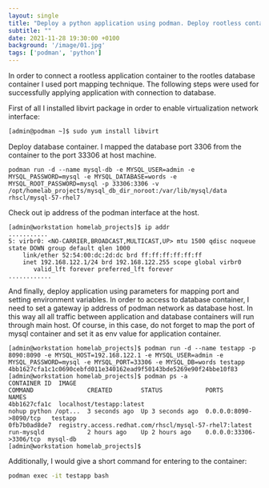 ```yaml
---
layout: single
title: "Deploy a python application using podman. Deploy rootless container and connect podmanized database container" 
subtitle: ""
date: 2021-11-28 19:30:00 +0100
background: '/image/01.jpg'
tags: ['podman', 'python']
---
```


In order to connect a rootless application container to the rootles database container I used port mapping technique. The following steps were used for successfully applying application with connection to database.

First of all I installed libvirt package in order to enable virtualization network interface:

````bash
[admin@podman ~]$ sudo yum install libvirt
````

Deploy database container. I mapped the database port 3306 from the container to the port 33306 at host machine. 

````
podman run -d --name mysql-db -e MYSQL_USER=admin -e MYSQL_PASSWORD=mysql -e MYSQL_DATABASE=words -e MYSQL_ROOT_PASSWORD=mysql -p 33306:3306 -v /opt/homelab_projects/mysql_db_dir_noroot:/var/lib/mysql/data rhscl/mysql-57-rhel7
````

Check out ip address of the podman interface at the host.

````
[admin@workstation homelab_projects]$ ip addr
...........
5: virbr0: <NO-CARRIER,BROADCAST,MULTICAST,UP> mtu 1500 qdisc noqueue state DOWN group default qlen 1000
    link/ether 52:54:00:dc:2d:dc brd ff:ff:ff:ff:ff:ff
    inet 192.168.122.1/24 brd 192.168.122.255 scope global virbr0
       valid_lft forever preferred_lft forever
............
````

And finally, deploy application using parameters for mapping port and setting environment variables. In order to access to database container, I need to set a gateway ip address of podman network as database host. In this way all all traffic between application and database containers will run through main host. Of course, in this case, do not forget to map the port of mysql container and set it as env value for application container. 

````
[admin@workstation homelab_projects]$ podman run -d --name testapp -p 8090:8090 -e MYSQL_HOST=192.168.122.1 -e MYSQL_USER=admin -e MYSQL_PASSWORD=mysql -e MYSQL_PORT=33306 -e MYSQL_DB=words testapp
4bb1627cfa1c1c0690cebfd011e340162ead9f50143bde5269e90f24bbe10f83
[admin@workstation homelab_projects]$ podman ps -a
CONTAINER ID  IMAGE                                                                                                      COMMAND               CREATED        STATUS            PORTS                    NAMES
4bb1627cfa1c  localhost/testapp:latest                                                                                   nohup python /opt...  3 seconds ago  Up 3 seconds ago  0.0.0.0:8090->8090/tcp   testapp
0fb7b0ad8de7  registry.access.redhat.com/rhscl/mysql-57-rhel7:latest                                                     run-mysqld            2 hours ago    Up 2 hours ago    0.0.0.0:33306->3306/tcp  mysql-db
[admin@workstation homelab_projects]$ 

````

Additionally, I would give a short command for entering to the container:

````bash
podman exec -it testapp bash
````
